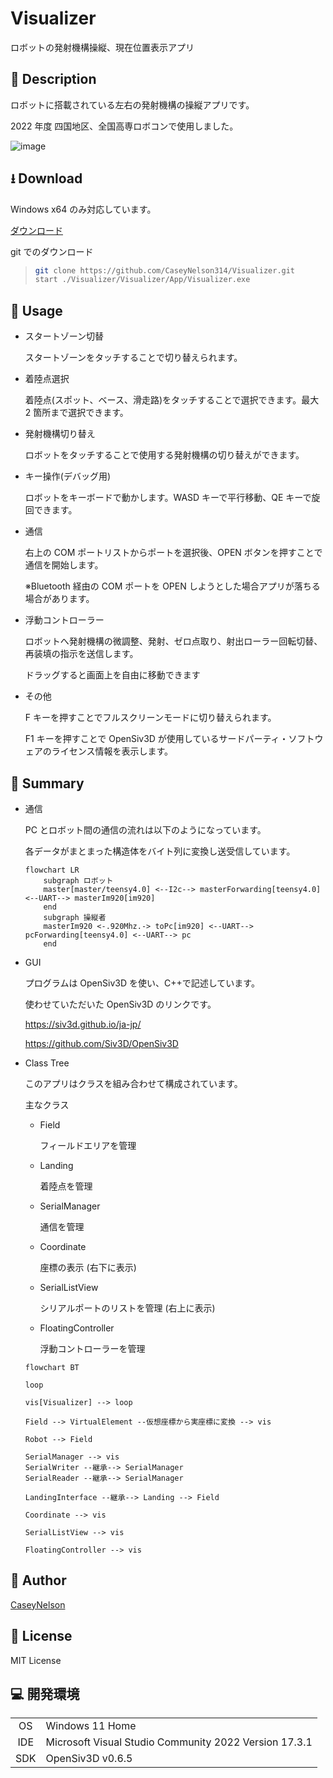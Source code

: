# Visualizer

ロボットの発射機構操縦、現在位置表示アプリ

## 🤔 Description

ロボットに搭載されている左右の発射機構の操縦アプリです。

2022 年度 四国地区、全国高専ロボコンで使用しました。

![image](https://user-images.githubusercontent.com/91818705/203841200-730035a2-636a-48d4-a17b-8a4aa23b5367.png)

## ⭳ Download

Windows x64 のみ対応しています。

[ダウンロード](https://github.com/CaseyNelson314/Visualizer/releases/download/v1.0.1/Visualizer.exe)

git でのダウンロード

> ```sh
> git clone https://github.com/CaseyNelson314/Visualizer.git
> start ./Visualizer/Visualizer/App/Visualizer.exe
> ```

## 💬 Usage

-   スタートゾーン切替

    スタートゾーンをタッチすることで切り替えられます。

-   着陸点選択

    着陸点(スポット、ベース、滑走路)をタッチすることで選択できます。最大 2 箇所まで選択できます。

-   発射機構切り替え

    ロボットをタッチすることで使用する発射機構の切り替えができます。

-   キー操作(デバッグ用)

    ロボットをキーボードで動かします。WASD キーで平行移動、QE キーで旋回できます。

-   通信

    右上の COM ポートリストからポートを選択後、OPEN ボタンを押すことで通信を開始します。

    ※Bluetooth 経由の COM ポートを OPEN しようとした場合アプリが落ちる場合があります。

-   浮動コントローラー

    ロボットへ発射機構の微調整、発射、ゼロ点取り、射出ローラー回転切替、再装填の指示を送信します。

    ドラッグすると画面上を自由に移動できます

-   その他

    F キーを押すことでフルスクリーンモードに切り替えられます。

    F1 キーを押すことで OpenSiv3D が使用しているサードパーティ・ソフトウェアのライセンス情報を表示します。

## 📗 Summary

-   通信

    PC とロボット間の通信の流れは以下のようになっています。

    各データがまとまった構造体をバイト列に変換し送受信しています。

    ```mermaid
    flowchart LR
    	subgraph ロボット
    	master[master/teensy4.0] <--I2c--> masterForwarding[teensy4.0] <--UART--> masterIm920[im920]
    	end
    	subgraph 操縦者
    	masterIm920 <-.920Mhz.-> toPc[im920] <--UART--> pcForwarding[teensy4.0] <--UART--> pc
    	end
    ```

-   GUI

    プログラムは OpenSiv3D を使い、C++で記述しています。

    使わせていただいた OpenSiv3D のリンクです。

    https://siv3d.github.io/ja-jp/

    https://github.com/Siv3D/OpenSiv3D

-   Class Tree

    このアプリはクラスを組み合わせて構成されています。

    主なクラス

    -   Field

        フィールドエリアを管理

    -   Landing

        着陸点を管理

    -   SerialManager

        通信を管理

    -   Coordinate

        座標の表示 (右下に表示)

    -   SerialListView

        シリアルポートのリストを管理 (右上に表示)

    -   FloatingController

        浮動コントローラーを管理

    ```mermaid
    flowchart BT

    loop

    vis[Visualizer] --> loop

    Field --> VirtualElement --仮想座標から実座標に変換 --> vis

    Robot --> Field

    SerialManager --> vis
    SerialWriter --継承--> SerialManager
    SerialReader --継承--> SerialManager

    LandingInterface --継承--> Landing --> Field

    Coordinate --> vis

    SerialListView --> vis

    FloatingController --> vis
    ```

## 👤 Author

[CaseyNelson](https://github.com/CaseyNelson314)

## 📖 License

MIT License

## 💻 開発環境

|     |                                                       |
| :-: | ----------------------------------------------------- |
| OS  | Windows 11 Home                                       |
| IDE | Microsoft Visual Studio Community 2022 Version 17.3.1 |
| SDK | OpenSiv3D v0.6.5                                      |
